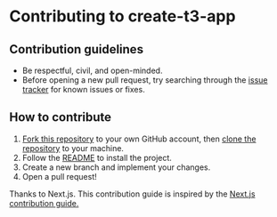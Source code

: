 # Contributing to create-t3-app

## Contribution guidelines
- Be respectful, civil, and open-minded.
- Before opening a new pull request, try searching through the [issue tracker](https://github.com/nexxeln/create-t3-app/issues) for known issues or fixes.

## How to contribute
1. [Fork this repository](https://docs.github.com/en/get-started/quickstart/fork-a-repo) to your own GitHub account, then [clone the repository](https://docs.github.com/en/repositories/creating-and-managing-repositories/cloning-a-repository) to your machine.
2. Follow the [README](https://github.com/nexxeln/create-t3-app#readme) to install the project.
3. Create a new branch and implement your changes.
4. Open a pull request!

Thanks to Next.js. This contribution guide is inspired by the [Next.js contribution guide.](https://github.com/vercel/next.js/blob/canary/contributing.md)
